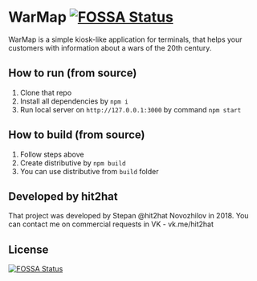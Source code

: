 # WarMap [![FOSSA Status](https://app.fossa.io/api/projects/git%2Bgithub.com%2Fhit2hat%2Fwarmap.svg?type=shield)](https://app.fossa.io/projects/git%2Bgithub.com%2Fhit2hat%2Fwarmap?ref=badge_shield)
WarMap is a simple kiosk-like application for terminals, 
that helps your customers with information about 
a wars of the 20th century.

## How to run (from source)
1. Clone that repo
2. Install all dependencies by `npm i`
3. Run local server on `http://127.0.0.1:3000` by command `npm start`

## How to build (from source)
1. Follow steps above
2. Create distributive by `npm build`
3. You can use distributive from `build` folder

## Developed by hit2hat
That project was developed by Stepan @hit2hat Novozhilov in 2018.
You can contact me on commercial requests in VK - vk.me/hit2hat

## License
[![FOSSA Status](https://app.fossa.io/api/projects/git%2Bgithub.com%2Fhit2hat%2Fwarmap.svg?type=large)](https://app.fossa.io/projects/git%2Bgithub.com%2Fhit2hat%2Fwarmap?ref=badge_large)
